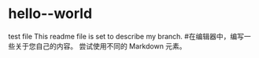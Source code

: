 # hello--world
test file
This readme file is set to describe my branch.
#在编辑器中，编写一些关于您自己的内容。 尝试使用不同的 Markdown 元素。
